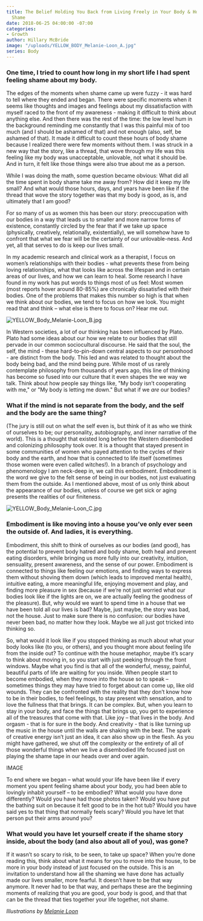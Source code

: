 ```yaml
---
title: The Belief Holding You Back from Living Freely in Your Body & How to Undo Its
  Shame
date: 2018-06-25 04:00:00 -07:00
categories:
- Growth
author: Hillary McBride
image: "/uploads/YELLOW_BODY_Melanie-Loon_A.jpg"
series: Body
---
```


### One time, I tried to count how long in my short life I had spent feeling shame about my body. 

The edges of the moments when shame came up were fuzzy - it was hard to tell where they ended and began. There were specific moments when it seems like thoughts and images and feelings about my dissatisfaction with myself raced to the front of my awareness - making it difficult to think about anything else. And then there was the rest of the time: the low level hum in the background reminding me constantly that I was this painful mix of too much (and I should be ashamed of that) and not enough (also, self, be ashamed of that). It made it difficult to count these hours of body shame because I realized there were few moments without them. I was struck in a new way that the story, like a thread, that wove through my life was this feeling like my body was unacceptable, unlovable, not what it should be. And in turn, it felt like those things were also true about me as a person.

While I was doing the math, some question became obvious: What did all the time spent in body shame take me away from? How did it keep my life small? And what would those hours, days, and years have been like if the thread that wove the story together was that my body is good, as is, and ultimately that I am good? 

For so many of us as women this has been our story: preoccupation with our bodies in a way that leads us to smaller and more narrow forms of existence, constantly circled by the fear that if we take up space (physically, creatively, relationally, existentially), we will somehow have to confront that what we fear will be the certainty of our unlovable-ness. And yet, all that serves to do is keep our lives small.  

In my academic research and clinical work as a therapist, I focus on women’s relationships with their bodies - what prevents these from being loving relationships, what that looks like across the lifespan and in certain areas of our lives, and how we can learn to heal. Some research I have found in my work has put words to things most of us feel: Most women (most reports hover around 80-85%) are chronically dissatisfied with their bodies. One of the problems that makes this number so high is that when we think about our bodies, we tend to focus on how we look. You might read that and think – what else is there to focus on? Hear me out.

![YELLOW_Body_Melanie-Loon_B.jpg](/uploads/YELLOW_Body_Melanie-Loon_B.jpg)

In Western societies, a lot of our thinking has been influenced by Plato. Plato had some ideas about our how we relate to our bodies that still pervade in our common sociocultural discourse. He said that the soul, the self, the mind - these hard-to-pin-down central aspects to our personhood - are distinct from the body. This led and was related to thought about the body being bad, and the mind being pure. While most of us rarely contemplate philosophy from thousands of years ago, this line of thinking has become so fused into our culture that it even shapes the we way we talk. Think about how people say things like, "My body isn’t cooperating with me," or "My body is letting me down." But what if we _are_ our bodies? 

### What if the mind is not separate from the body, and the self and the body are the same thing? 

(The jury is still out on what the self even is, but think of it as who we think of ourselves to be; our personality, autobiography, and inner narrative of the world). This is a thought that existed long before the Western disembodied and colonizing philosophy took over. It is a thought that stayed present in some communities of women who payed attention to the cycles of their body and the earth, and how that is connected to life itself (sometimes those women were even called witches!). In a branch of psychology and phenomenology I am neck-deep in, we call this embodiment. Embodiment is the word we give to the felt sense of being in our bodies, not just evaluating them from the outside. As I mentioned above, most of us only think about the appearance of our bodies, unless of course we get sick or aging presents the realities of our finiteness. 

![YELLOW_Body_Melanie-Loon_C.jpg](/uploads/YELLOW_Body_Melanie-Loon_C.jpg)

### Embodiment is like moving into a house you’ve only ever seen the outside of. And ladies, it is everything. 

Embodiment, this shift to think of ourselves as our bodies (and good), has the potential to prevent body hatred and body shame, both heal and prevent eating disorders, while bringing us more fully into our creativity, intuition, sensuality, present awareness, and the sense of our power. Embodiment is connected to things like feeling our emotions, and finding ways to express them without shoving them down (which leads to improved mental health), intuitive eating, a more meaningful life, enjoying movement and play, and finding more pleasure in sex (because if we’re not just worried what our bodies look like if the lights are on, we are actually feeling the goodness of the pleasure). But, why would we want to spend time in a house that we have been told all our lives is bad? Maybe, just maybe, the story was bad, not the house. Just to make sure there is no confusion: our bodies have never been bad, no matter how they look. Maybe we all just got tricked into thinking so. 

So, what would it look like if you stopped thinking as much about what your body looks like (to you, or others), and you thought more about feeling life from the inside out? To continue with the house metaphor, maybe it’s scary to think about moving in, so you start with just peeking through the front windows. Maybe what you find is that all of the wonderful, messy, painful, beautiful parts of life are waiting for you inside. When people start to become embodied, when they move into the house so to speak – sometimes things they may have tried to forget about can come up, like old wounds. They can be confronted with the reality that they don’t know how to be in their bodies, to feel feelings, to stay present with sensation, and to love the fullness that that brings. It can be complex. But, when you learn to stay in your body, and face the things that brings up, you get to experience all of the treasures that come with that. Like joy – that lives in the body. And orgasm - that is for sure in the body. And creativity - that is like turning up the music in the house until the walls are shaking with the beat. The spark of creative energy isn’t just an idea, it can also show up in the flesh. As you might have gathered, we shut off the complexity or the entirety of all of those wonderful things when we live a disembodied life focused just on playing the shame tape in our heads over and over again. 

IMAGE

To end where we began – what would your life have been like if every moment you spent feeling shame about your body, you had been able to lovingly inhabit yourself – to be embodied? What would you have done differently? Would you have had those photos taken? Would you have put the bathing suit on because it felt good to be in the hot tub? Would you have said yes to that thing that normally feels scary? Would you have let that person put their arms around you? 

### What would you have let yourself create if the shame story inside, about the body (and also about all of you), was gone? 

If it wasn’t so scary to risk, to be seen, to take up space? When you’re done reading this, think about what it means for you to move into the house, to be more in your body instead of just focused on the outside. This is an invitation to understand how all the shaming we have done has actually made our lives smaller, more fearful. It doesn’t have to be that way anymore. It never had to be that way, and perhaps these are the beginning moments of realizing that you are good, your body is good, and that that can be the thread that ties together your life together, not shame.  

_Illustrations by [Melanie Loon](http://www.melanieloon.com/)_
